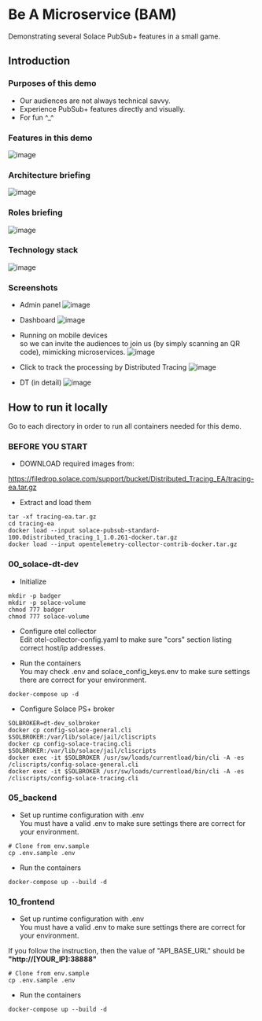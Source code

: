 # Be A Microservice (BAM)
Demonstrating several Solace PubSub+ features in a small game.

## Introduction
### Purposes of this demo
- Our audiences are not always technical savvy.
- Experience PubSub+ features directly and visually.
- For fun ^_^

### Features in this demo
![image](https://user-images.githubusercontent.com/24413042/189151803-6052f137-7a15-4ad6-a300-6b56df3d4b5b.png)

### Architecture briefing
![image](https://user-images.githubusercontent.com/24413042/190535747-742f66be-9ceb-449c-a3d1-f4d672b5704f.png)

### Roles briefing
![image](https://user-images.githubusercontent.com/24413042/189151314-9951a50f-32bc-4f5b-97b0-57788db58393.png)

### Technology stack
![image](https://user-images.githubusercontent.com/24413042/189151503-03293d25-bd7e-4852-aa36-20dd95615edb.png)

### Screenshots
- Admin panel
![image](https://user-images.githubusercontent.com/24413042/190535660-ac40f4d1-1b3e-4865-b904-39c3f09a4006.png)

- Dashboard
![image](https://user-images.githubusercontent.com/24413042/190536062-56381472-d676-4cc9-abf6-d42b38567765.png)

- Running on mobile devices  
so we can invite the audiences to join us (by simply scanning an QR code), mimicking microservices.
![image](https://user-images.githubusercontent.com/24413042/189152870-8c0119e0-340e-48f1-ae29-41dd933e9b0c.png)

- Click to track the processing by Distributed Tracing
![image](https://user-images.githubusercontent.com/24413042/189153311-1062c825-2496-4f83-8e1a-e28d2dba244c.png)

- DT (in detail)
![image](https://user-images.githubusercontent.com/24413042/189153555-6a79efe6-935c-4075-97af-f7b8fcc1f1fa.png)

## How to run it locally
Go to each directory in order to run all containers needed for this demo.

### BEFORE YOU START
- DOWNLOAD required images from:

https://filedrop.solace.com/support/bucket/Distributed_Tracing_EA/tracing-ea.tar.gz

- Extract and load them
```shell
tar -xf tracing-ea.tar.gz
cd tracing-ea
docker load --input solace-pubsub-standard-100.0distributed_tracing_1_1.0.261-docker.tar.gz
docker load --input opentelemetry-collector-contrib-docker.tar.gz
```

### 00_solace-dt-dev
- Initialize
```shell
mkdir -p badger
mkdir -p solace-volume
chmod 777 badger
chmod 777 solace-volume
```

- Configure otel collector  
Edit otel-collector-config.yaml to make sure "cors" section listing correct host/ip addresses.

- Run the containers  
You may check .env and solace_config_keys.env to make sure settings there are correct for your environment.
```shell
docker-compose up -d
```

- Configure Solace PS+ broker
```shell
SOLBROKER=dt-dev_solbroker
docker cp config-solace-general.cli $SOLBROKER:/var/lib/solace/jail/cliscripts
docker cp config-solace-tracing.cli $SOLBROKER:/var/lib/solace/jail/cliscripts
docker exec -it $SOLBROKER /usr/sw/loads/currentload/bin/cli -A -es /cliscripts/config-solace-general.cli
docker exec -it $SOLBROKER /usr/sw/loads/currentload/bin/cli -A -es /cliscripts/config-solace-tracing.cli
```

### 05_backend
- Set up runtime configuration with .env  
You must have a valid .env to make sure settings there are correct for your environment.
```shell
# Clone from env.sample
cp .env.sample .env
```

- Run the containers
```shell
docker-compose up --build -d
```

### 10_frontend
- Set up runtime configuration with .env  
You must have a valid .env to make sure settings there are correct for your environment.

If you follow the instruction, then the value of "API_BASE_URL" should be __"http://[YOUR_IP]:38888"__

```shell
# Clone from env.sample
cp .env.sample .env
```

- Run the containers
```shell
docker-compose up --build -d
```
